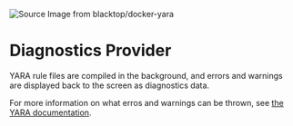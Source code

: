 ![][logo]

# Diagnostics Provider
YARA rule files are compiled in the background, and errors and warnings are displayed back to the screen as diagnostics data.

For more information on what erros and warnings can be thrown, see [the YARA documentation](https://yara.readthedocs.io/en/latest/writingrules.html).

[logo]: ../../images/logo.png "Source Image from blacktop/docker-yara"
